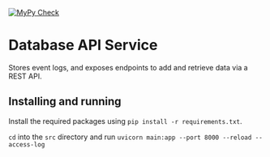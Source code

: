 [![MyPy Check](https://github.com/Process-Mining-Group-9/db_service/actions/workflows/mypy.yml/badge.svg)](https://github.com/Process-Mining-Group-9/db_service/actions/workflows/mypy.yml)

# Database API Service

Stores event logs, and exposes endpoints to add and retrieve data via a REST API.

## Installing and running

Install the required packages using ```pip install -r requirements.txt```.

```cd``` into the ```src``` directory and run ```uvicorn main:app --port 8000 --reload --access-log```